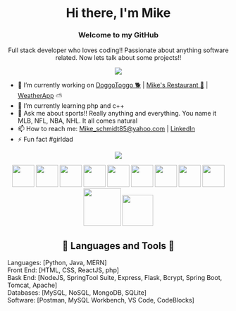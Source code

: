 

<h1 align="center">Hi there, I'm Mike</h1>
<h3 align="center">Welcome to my GitHub</h3>

<!--
**MikeSchmidt85/MikeSchmidt85** is a ✨ _special_ ✨ repository because its `README.md` (this file) appears on your GitHub profile.

Here are some ideas to get you started:
-->

<p align="center">Full stack developer who loves coding!! Passionate about anything software related. Now lets talk about some projects!!</p>

<p align="center"><img src="https://user-images.githubusercontent.com/89613492/167223153-1d56a8df-b0d9-43bc-9f06-f6e8cfb39a0b.jpg" /></p>


 
  
- 🔭 I’m currently working on <a href="https://github.com/MikeSchmidt85/doggotoggo2.0">DoggoToggo 🐕</a> | <a href="https://github.com/MikeSchmidt85/Restaurant_project">Mike's Restaurant 🍕</a> | <a href="https://github.com/MikeSchmidt85/weather_app">WeatherApp</a> ⛅
- 🌱 I’m currently learning php and c++
- 💬 Ask me about sports!! Really anything and everything. You name it MLB, NFL, NBA, NHL. It all comes natural
- 📫 How to reach me: Mike_schmidt85@yahoo.com | <a href="https://www.linkedin.com/in/michael-schmidt-d/">LinkedIn</a>
- ⚡ Fun fact #girldad


<p align="center"><img src="https://c.tenor.com/GfSX-u7VGM4AAAAC/coding.gif" /></p>

<div display="flex" align="center">
<img src="https://user-images.githubusercontent.com/89613492/169663121-397ed819-c307-43af-aa41-82cdae2e33c4.svg" width= 50px>
<img src="https://user-images.githubusercontent.com/89613492/169663763-17240bae-99fb-4c30-bf64-8021d52573ae.svg" width= 50px>
<img src="https://user-images.githubusercontent.com/89613492/169663764-d00ffa51-fa60-48cf-a1f5-557cff7c4422.svg" width= 50px>
<img src="https://user-images.githubusercontent.com/89613492/169663765-74fed962-09d7-4809-ab01-c04856aa8267.svg" width= 50px>
<img src="https://user-images.githubusercontent.com/89613492/169663766-1c227846-089e-460a-8dac-1f3bb35d52bb.svg" width= 50px>
<img src="https://user-images.githubusercontent.com/89613492/169663767-61716119-26ec-454f-9249-fb025026ff68.svg" width= 50px>
<img src="https://user-images.githubusercontent.com/89613492/169663768-1d0bedc2-dad7-4b76-9906-eafa3c2f3a60.png" width= 50px>
<img src="https://user-images.githubusercontent.com/89613492/169663769-2238de67-33bb-4cab-b919-3c5d09474e31.svg" width= 50px>
<img src="https://user-images.githubusercontent.com/89613492/169663770-2a8d0a28-29bd-4f91-8dfa-97f3961465c9.svg" width= 50px>
<img src="https://user-images.githubusercontent.com/89613492/169663900-31cb64fe-f9c2-4111-9ff3-b1557975e628.jpg" width= 85px>
<img src="https://user-images.githubusercontent.com/89613492/169663904-6112e21d-71c6-4c2f-b806-f468f73e31f8.png" width= 70px>

 
</div>

<h2 align="center">🐍 Languages and Tools 🐍</h2> 

Languages: [Python, Java, MERN] <br/>
Front End: [HTML, CSS, ReactJS, php]<br/>
Bask End: [NodeJS, SpringTool Suite, Express, Flask, Bcrypt, Spring Boot, Tomcat, Apache] <br/>
Databases: [MySQL, NoSQL, MongoDB, SQLite]<br/>
Software: [Postman, MySQL Workbench, VS Code, CodeBlocks]<br/>
